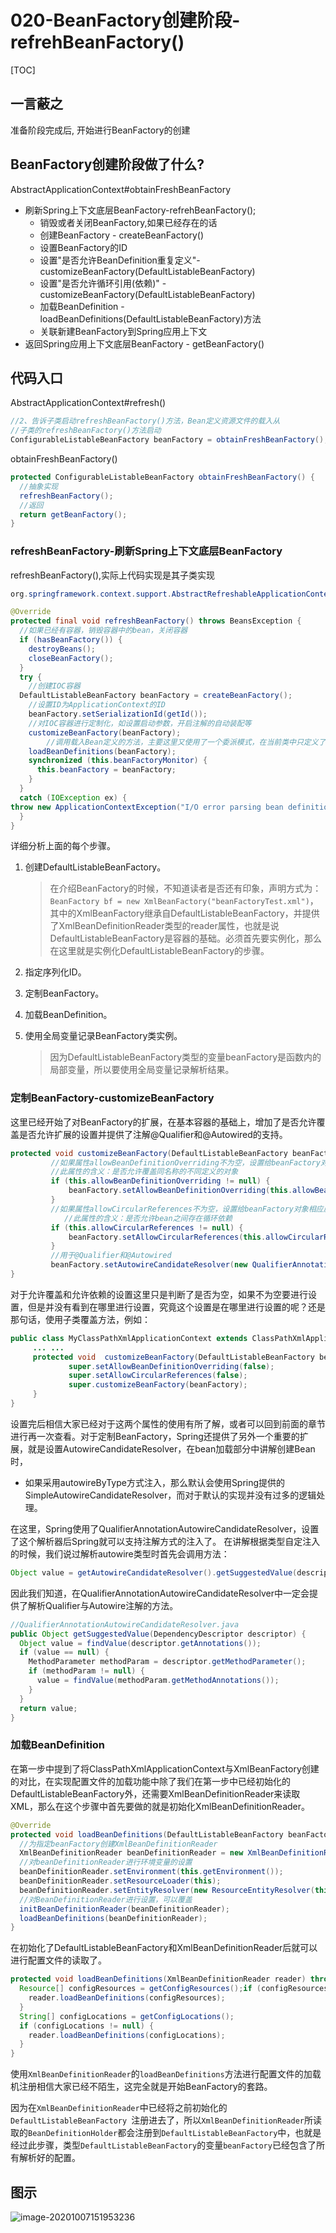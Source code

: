# 020-BeanFactory创建阶段-refrehBeanFactory()

[TOC]

## 一言蔽之

准备阶段完成后, 开始进行BeanFactory的创建

## BeanFactory创建阶段做了什么?

AbstractApplicationContext#obtainFreshBeanFactory

- 刷新Spring上下文底层BeanFactory-refrehBeanFactory();
  - 销毁或者关闭BeanFactory,如果已经存在的话
  - 创建BeanFactory - createBeanFactory()
  - 设置BeanFactory的ID
  - 设置"是否允许BeanDefinition重复定义"- customizeBeanFactory(DefaultListableBeanFactory)
  - 设置"是否允许循环引用(依赖)" - customizeBeanFactory(DefaultListableBeanFactory)
  - 加载BeanDefinition - loadBeanDefinitions(DefaultListableBeanFactory)方法
  - 关联新建BeanFactory到Spring应用上下文
- 返回Spring应用上下文底层BeanFactory - getBeanFactory()

## 代码入口

AbstractApplicationContext#refresh()

```java
//2、告诉子类启动refreshBeanFactory()方法，Bean定义资源文件的载入从
//子类的refreshBeanFactory()方法启动
ConfigurableListableBeanFactory beanFactory = obtainFreshBeanFactory();
```

obtainFreshBeanFactory()

```java
protected ConfigurableListableBeanFactory obtainFreshBeanFactory() {
  //抽象实现
  refreshBeanFactory();
  //返回
  return getBeanFactory();
}
```

### refreshBeanFactory-刷新Spring上下文底层BeanFactory

refreshBeanFactory(),实际上代码实现是其子类实现

```java
org.springframework.context.support.AbstractRefreshableApplicationContext#refreshBeanFactory
```

```java
@Override
protected final void refreshBeanFactory() throws BeansException {
  //如果已经有容器，销毁容器中的bean，关闭容器
  if (hasBeanFactory()) {
    destroyBeans();
    closeBeanFactory();
  }
  try {
    //创建IOC容器
  DefaultListableBeanFactory beanFactory = createBeanFactory();
    //设置ID为ApplicationContext的ID
    beanFactory.setSerializationId(getId());
    //对IOC容器进行定制化，如设置启动参数，开启注解的自动装配等
    customizeBeanFactory(beanFactory);
		//调用载入Bean定义的方法，主要这里又使用了一个委派模式，在当前类中只定义了抽象的loadBeanDefinitions方法，具体的实现调用子类容器
    loadBeanDefinitions(beanFactory);
    synchronized (this.beanFactoryMonitor) {
      this.beanFactory = beanFactory;
    }
  }
  catch (IOException ex) {
throw new ApplicationContextException("I/O error parsing bean definition source for " + getDisplayName(), ex);
  }
}
```

详细分析上面的每个步骤。

1. 创建DefaultListableBeanFactory。

   > 在介绍BeanFactory的时候，不知道读者是否还有印象，声明方式为：`BeanFactory bf = new XmlBeanFactory("beanFactoryTest.xml")`，其中的XmlBeanFactory继承自DefaultListableBeanFactory，并提供了XmlBeanDefinitionReader类型的reader属性，也就是说DefaultListableBeanFactory是容器的基础。必须首先要实例化，那么在这里就是实例化DefaultListableBeanFactory的步骤。

2. 指定序列化ID。

3. 定制BeanFactory。

4. 加载BeanDefinition。

5. 使用全局变量记录BeanFactory类实例。

   > 因为DefaultListableBeanFactory类型的变量beanFactory是函数内的局部变量，所以要使用全局变量记录解析结果。

### 定制BeanFactory-customizeBeanFactory

这里已经开始了对BeanFactory的扩展，在基本容器的基础上，增加了是否允许覆盖是否允许扩展的设置并提供了注解@Qualifier和@Autowired的支持。

```java
protected void customizeBeanFactory(DefaultListableBeanFactory beanFactory) {
         //如果属性allowBeanDefinitionOverriding不为空，设置给beanFactory对象相应属性，
         //此属性的含义：是否允许覆盖同名称的不同定义的对象
         if (this.allowBeanDefinitionOverriding != null) {
             beanFactory.setAllowBeanDefinitionOverriding(this.allowBeanDefinitionOverriding);
         }
         //如果属性allowCircularReferences不为空，设置给beanFactory对象相应属性，         
  			//此属性的含义：是否允许bean之间存在循环依赖
         if (this.allowCircularReferences != null) {
             beanFactory.setAllowCircularReferences(this.allowCircularReferences);
         }
         //用于@Qualifier和@Autowired 
         beanFactory.setAutowireCandidateResolver(new QualifierAnnotationAutowireCandidateResolver());
}
```

对于允许覆盖和允许依赖的设置这里只是判断了是否为空，如果不为空要进行设置，但是并没有看到在哪里进行设置，究竟这个设置是在哪里进行设置的呢？还是那句话，使用子类覆盖方法，例如：

```java
public class MyClassPathXmlApplicationContext extends ClassPathXmlApplicationContext{
     ... ...
     protected void  customizeBeanFactory(DefaultListableBeanFactory beanFactory) {
             super.setAllowBeanDefinitionOverriding(false);
             super.setAllowCircularReferences(false);
             super.customizeBeanFactory(beanFactory);
     }
}
```

设置完后相信大家已经对于这两个属性的使用有所了解，或者可以回到前面的章节进行再一次查看。对于定制BeanFactory，Spring还提供了另外一个重要的扩展，就是设置AutowireCandidateResolver，在bean加载部分中讲解创建Bean时，

- 如果采用autowireByType方式注入，那么默认会使用Spring提供的SimpleAutowireCandidateResolver，而对于默认的实现并没有过多的逻辑处理。

在这里，Spring使用了QualifierAnnotationAutowireCandidateResolver，设置了这个解析器后Spring就可以支持注解方式的注入了。
在讲解根据类型自定注入的时候，我们说过解析autowire类型时首先会调用方法：

```java
Object value = getAutowireCandidateResolver().getSuggestedValue(descriptor);
```

因此我们知道，在QualifierAnnotationAutowireCandidateResolver中一定会提供了解析Qualifier与Autowire注解的方法。

```java
//QualifierAnnotationAutowireCandidateResolver.java
public Object getSuggestedValue(DependencyDescriptor descriptor) {
  Object value = findValue(descriptor.getAnnotations());
  if (value == null) {
    MethodParameter methodParam = descriptor.getMethodParameter();
    if (methodParam != null) {
      value = findValue(methodParam.getMethodAnnotations());
    }
  }
  return value;
}
```

### 加载BeanDefinition

在第一步中提到了将ClassPathXmlApplicationContext与XmlBeanFactory创建的对比，在实现配置文件的加载功能中除了我们在第一步中已经初始化的DefaultListableBeanFactory外，还需要XmlBeanDefinitionReader来读取XML，那么在这个步骤中首先要做的就是初始化XmlBeanDefinitionReader。


```java
@Override
protected void loadBeanDefinitions(DefaultListableBeanFactory beanFactory) throws BeansException, IOException {
  //为指定beanFactory创建XmlBeanDefinitionReader
  XmlBeanDefinitionReader beanDefinitionReader = new XmlBeanDefinitionReader(beanFactory);
  //对beanDefinitionReader进行环境变量的设置
  beanDefinitionReader.setEnvironment(this.getEnvironment());
  beanDefinitionReader.setResourceLoader(this);
  beanDefinitionReader.setEntityResolver(new ResourceEntityResolver(this));
  //对BeanDefinitionReader进行设置，可以覆盖
  initBeanDefinitionReader(beanDefinitionReader);
  loadBeanDefinitions(beanDefinitionReader);
}
```

在初始化了DefaultListableBeanFactory和XmlBeanDefinitionReader后就可以进行配置文件的读取了。

```java
protected void loadBeanDefinitions(XmlBeanDefinitionReader reader) throws BeansException, IOException {
  Resource[] configResources = getConfigResources();if (configResources != null) {
    reader.loadBeanDefinitions(configResources);
  }
  String[] configLocations = getConfigLocations();
  if (configLocations != null) {
    reader.loadBeanDefinitions(configLocations);
  }
}
```

使用`XmlBeanDefinitionReader`的`loadBeanDefinitions`方法进行配置文件的加载机注册相信大家已经不陌生，这完全就是开始BeanFactory的套路。

因为在`XmlBeanDefinitionReader`中已经将之前初始化的 `DefaultListableBeanFactory `注册进去了，所以`XmlBeanDefinitionReader`所读取的`BeanDefinitionHolder`都会注册到`DefaultListableBeanFactory`中，也就是经过此步骤，类型`DefaultListableBeanFactory`的变量`beanFactory`已经包含了所有解析好的配置。

## 图示

![image-20201007151953236](../../assets/image-20201007151953236.png)